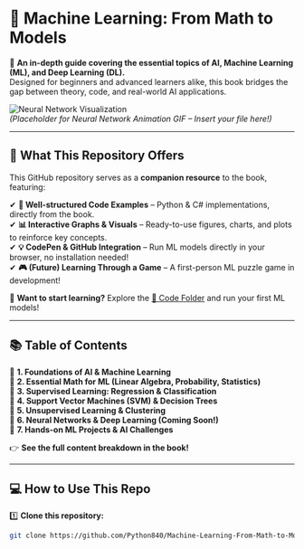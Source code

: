 # 📖 Machine Learning: From Math to Models  

🚀 **An in-depth guide covering the essential topics of AI, Machine Learning (ML), and Deep Learning (DL).**  
Designed for beginners and advanced learners alike, this book bridges the gap between theory, code, and real-world AI applications.  

![Neural Network Visualization](./assets/nn_visualization.gif)  
*(Placeholder for Neural Network Animation GIF – Insert your file here!)*  

---

## 📌 What This Repository Offers  
This GitHub repository serves as a **companion resource** to the book, featuring:  

✔ **📜 Well-structured Code Examples** – Python & C# implementations, directly from the book.  
✔ **📊 Interactive Graphs & Visuals** – Ready-to-use figures, charts, and plots to reinforce key concepts.  
✔ **💡 CodePen & GitHub Integration** – Run ML models directly in your browser, no installation needed!  
✔ **🎮 (Future) Learning Through a Game** – A first-person ML puzzle game in development!  

🔹 **Want to start learning?** Explore the [📂 Code Folder](./Code/) and run your first ML models!  

---

## 📚 Table of Contents  
🔹 **1. Foundations of AI & Machine Learning**  
🔹 **2. Essential Math for ML (Linear Algebra, Probability, Statistics)**  
🔹 **3. Supervised Learning: Regression & Classification**  
🔹 **4. Support Vector Machines (SVM) & Decision Trees**  
🔹 **5. Unsupervised Learning & Clustering**  
🔹 **6. Neural Networks & Deep Learning (Coming Soon!)**  
🔹 **7. Hands-on ML Projects & AI Challenges**  

👉 **See the full content breakdown in the book!**  

---

## 💻 How to Use This Repo  
1️⃣ **Clone this repository:**  
```bash
git clone https://github.com/Python840/Machine-Learning-From-Math-to-Models.git
